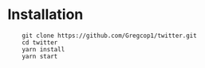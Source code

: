 # Installation
```
    git clone https://github.com/Gregcop1/twitter.git
    cd twitter
    yarn install
    yarn start
```
